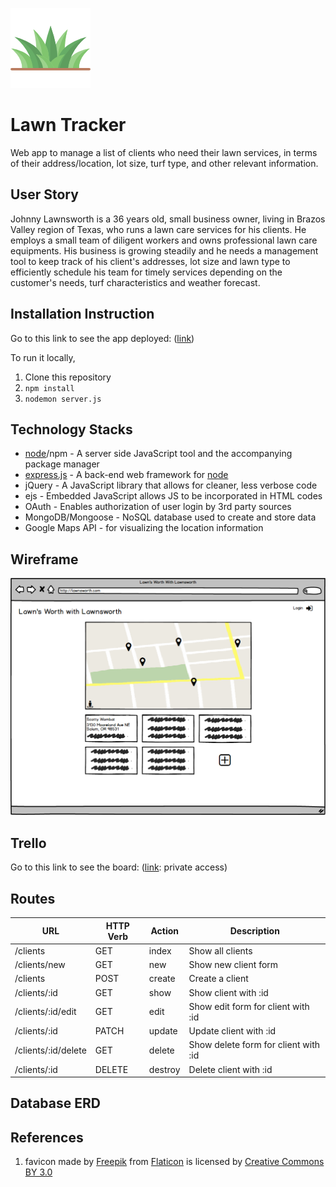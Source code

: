 ![Icon](public/images/grassIcon_128x128.png)
# Lawn Tracker

Web app to manage a list of clients who need their lawn services, in terms of their address/location, lot size, turf type, and other relevant information.

## User Story
Johnny Lawnsworth is a 36 years old, small business owner, living in Brazos Valley region of Texas, who runs a lawn care services for his clients. He employs a small team of diligent workers and owns professional lawn care equipments. His business is growing steadily and he needs a management tool to keep track of his client's addresses, lot size and lawn type to efficiently schedule his team for timely services depending on the customer's needs, turf characteristics and weather forecast.

## Installation Instruction
Go to this link to see the app deployed: ([link](#))

To run it locally,
1. Clone this repository
1. `npm install`
1. `nodemon server.js`

## Technology Stacks
- [node](http://nodejs.org)/npm - A server side JavaScript tool and the accompanying package manager
- [express.js](https://github.com/expressjs/express) - A back-end web framework for [node](http://nodejs.org)
- jQuery - A JavaScript library that allows for cleaner, less verbose code
- ejs - Embedded JavaScript allows JS to be incorporated in HTML codes
- OAuth - Enables authorization of user login by 3rd party sources
- MongoDB/Mongoose - NoSQL database used to create and store data
- Google Maps API - for visualizing the location information

## Wireframe
![Wireframe for Lawn Tracker app](public/images/lawnsworth-wireframe.png)

## Trello
Go to this link to see the board: ([link](https://trello.com/b/4VvhIUuh/lawn-tracker-app-by-lawnsworth): private access)

## Routes
|URL|HTTP Verb|Action|Description|
|---|---|---|---|
|/clients           |GET|index|Show all clients|
|/clients/new       |GET|new|Show new client form|
|/clients           |POST|create|Create a client|
|/clients/:id       |GET|show|Show client with :id|
|/clients/:id/edit|GET|edit|Show edit form for client with :id|
|/clients/:id|PATCH|update|Update client with :id|
|/clients/:id/delete|GET|delete|Show delete form for client with :id|
|/clients/:id|DELETE|destroy|Delete client with :id|

## Database ERD

## References
1. favicon made by [Freepik](http://www.freepik.com) from [Flaticon](https://www.flaticon.com/) is licensed by [Creative Commons BY 3.0](http://creativecommons.org/licenses/by/3.0/)
